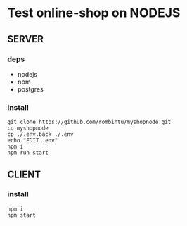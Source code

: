 # Test online-shop on NODEJS

## SERVER
### deps
* nodejs
* npm
* postgres

### install
```
git clone https://github.com/rombintu/myshopnode.git
cd myshopnode
cp ./.env.back ./.env
echo "EDIT .env"
npm i
npm run start
```

## CLIENT
### install
```
npm i
npm start
```